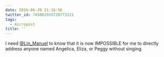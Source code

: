 ```yaml
---
date: 2016-06-20 21:16:56
twitter_id: 745062915728773121
tags:
  - micropost
title: ''
---
```


I need [@Lin_Manuel](https://twitter.com/Lin_Manuel) to know that it is now IMPOSSIBLE for me to directly address anyone named Angelica, Eliza, or Peggy without singing.
